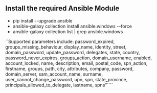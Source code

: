 ## Install the required Ansible Module ##
- pip install --upgrade ansible
- ansible-galaxy collection install ansible.windows --force
- ansible-galaxy collection list | grep ansible.windows

``Supported parameters include: password_expired, groups_missing_behaviour, display_name, identity, street, domain_password, update_password, delegates, state, country, password_never_expires, groups_action, domain_username, enabled, account_locked, name, description, email, postal_code, spn_action, firstname, groups, path, city, attributes, company, password, domain_server, sam_account_name, surname, user_cannot_change_password, upn, spn, state_province, principals_allowed_to_delegate, lastname, spns"````
